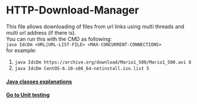 # HTTP-Download-Manager
This file allows downloading of files from url links using multi threads and multi url address (if there is).  
You can run this with the CMD as following:  
`java IdcDm <URL|URL-LIST-FILE> <MAX-CONCURRENT-CONNECTIONS>`  
for example:  
1. `java IdcDm https://archive.org/download/Mario1_500/Mario1_500.avi 8`  
2. `java IdcDm CentOS-6.10-x86_64-netinstall.iso.list 5`

#### [Java classes explanations](https://github.com/BarPrimat/HTTP-Download-Manager/blob/master/src/main/java/Download_Manager/README.md)
#### [Go to Unit testing](https://github.com/BarPrimat/HTTP-Download-Manager/tree/master/src/test/java/Download_Manager)
